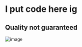 # I put code here ig
## Quality not guaranteed

![image](https://github.com/poopdawguwu/poopdawguwu/main/files/1.png)

<!--
**poopdawguwu/poopdawguwu** is a ✨ _special_ ✨ repository because its `README.md` (this file) appears on your GitHub profile.

Here are some ideas to get you started:

- 🔭 I’m currently working on ...
- 🌱 I’m currently learning ...
- 👯 I’m looking to collaborate on ...
- 🤔 I’m looking for help with ...
- 💬 Ask me about ...
- 📫 How to reach me: ...
- 😄 Pronouns: ...
- ⚡ Fun fact: ...
-->

